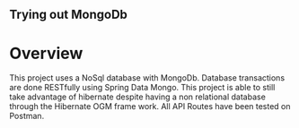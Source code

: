 ## Trying out MongoDb


# Overview
This project uses a NoSql database with MongoDb. Database transactions are done RESTfully using Spring Data Mongo. This project is able to still take advantage of hibernate despite having a non relational database through the Hibernate OGM frame work. All API Routes have been tested on Postman.
